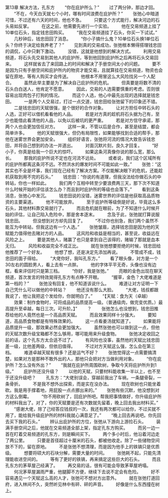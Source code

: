 第13章 解决方法，孔东方
　　“你在庇护所么？”
　　过了两分钟，那边才回。
　　“不在，今天白天就七个小时，哪有时间浪费在庇护所？”
　　张弛心中暗道可惜，不过还有六天的时间，他也不急。
　　只要这个方式能行，解决河边的石头易如反掌。
　　在这之前，他需要先进行一个实验。
　　他在交易频道上挂了10单位石头，指定钱忠田购买。
　　“我在交易频道挂了石头，你买一下试试。”
　　几秒钟后，钱忠田回了消息。
　　“你小子搞什么鬼？10单位石头换1单位石头？你终于决定给我养老了？”
　　见到真的交易成功，张弛根本懒得搭理钱忠田的调侃，心中只剩下激动。
　　没错，这就是他想到的解决方式。
　　利用交易频道，将石头先交易到其他人的庇护所，等到他回到庇护所之后再将石头交易回来。
　　这样就省去了来回路上的时间和解决了手册空间太小的问题。
　　要不是因为只有手册空间和庇护所内的物资才能交易，且就算挂在交易频道，物资也会留在原地，等有人购买才会传送。
　　他根本不用冒这么大风险找另一个人配合。
　　虽然此举主要是为了解决自己庇护所的危机。
　　但真要是将数不清的石头白白送人，他肯定不愿意。
　　因此，交易的人选需要慎重的考虑。否则很容易出现肉包子打狗的情况。
　　而这个人选，他心中最先出现的选择就是钱忠田。
　　一是两个人交易过，打过一点交道，钱忠田给张弛留下的印象还不错。
　　二是钱忠田的天赋很强，是个很好的合作对象。
　　让对方担任中转石头的人选，正好可以借机看看他的人品。
　　若是对方真的趁机将石头据为己有，至少也能借此看清他的人品，以免以后被坑的更严重。
　　若是对方信守承诺，那两个人也会更加信任对方。
　　这样一来，不管以后是合作，甚至是结盟，都会简单许多。
　　他的天赋很强大，但仍有局限性，如果能够找到合适的帮手，那他在迷雾世界会更加安全。
　　组织好语言，张弛将河流的情况大致告诉钱忠田，并将自己想到的办法一并道出。
　　对面沉默片刻，良久才回复。
　　“好小子，你真是给我一个巨大的惊吓。
　　如果这条河真像你说的那么宽，那么长。
　　那我的庇护所说不定也在河流不远处。
　　或者说，我们这个区域所有的庇护所都离这条河不远。不然洪水的爆发时间不可能如此一致。”
　　张弛：“这其实也不全是坏事，我们现在己经有了解决方案。不仅能解决眼下的危机，还能趁机获取到用不完的石头。”
　　钱忠田：“你说的有道理，但我没法给你做石头的中转站，你也一样如此。
　　我们两个互相中转至少要浪费两三天，那下次不知道什么时候开始的评估该怎么办？而且到时庇护所的等级也会落下。”
　　看到这条消息，张弛心中发沉。
　　钱忠田说的没错，迷雾世界的评估是他获取高品质物资的主要渠道。
　　他不可能放弃。
　　至于庇护所等级倒是好说，毕竟这么多石头，其他材料靠交易就行了。
　　而且危机就在眼前，为了不知道什么时候开始的评估，让自己陷入危险中，那是舍本逐末。
　　念及于此，张弛就打算说服钱忠田。
　　但没想到对方却先回复了。
　　“不过你也别急，我们两个虽然不能互为中转站，但我这边有一个人选。”
　　张弛皱眉，选择钱忠田是因为他的天赋能力值得他去赌对方的人品。
　　这风险和收益是相当的，甚至说，收益远在风险之上。
　　要是其他人，赌赢了也只是拿到自己该得的，赌输了那就是血本无归。
　　风险和收益完全不成正比。
　　就在张弛想要拒绝的时候，钱忠田给他推荐了一个好友。
　　他想了想，还是决定先添加再说。
　　不管成不成，钱忠田的面子得给。
　　“大佬你好，我叫孔东方。”
　　看了眼头像，对方是一个30左右的圆脸男人，看上去有一点胖。
　　他的字体平平无奇，头像也没有边框，看来评估时只是第三档。
　　“你好，我是张弛。”
　　亮眼的金色出现在聊天频道，首次发言的特效晃得孔东方有点睁不开眼。
　　“握草，金色？大佬难道是第一档的？”
　　张弛没有回复，他不知道该说什么。
　　难道让对方证明一下自己凭什么可以做他的中转站？
　　他还没有那么大脸。
　　“大佬，钱叔都跟我说了，他让我把这个发给你，你就明白了。”
　　“【天赋：食为天（卓越）
　　效果：制作食物时，可将成品的品质提高一级。（普通级肉，做完变优质。）最高提升至卓越，每日三次。可升阶。】”
　　？
　　张弛怎么也没想到，钱忠田推荐给他的人竟然也是一个高品质天赋。
　　而且效果同样十分强大。
　　要知道，高品质食物都是有特殊效果的。
　　这一点看姜汤就知道了。
　　如果能将品质提升一级，那效果必然会更加强大。
　　虽然张弛也可以做到这一点，但他的天赋次数升级宝箱都不怎么够用，哪可能用来升级食物。
　　张弛决定收回之前的话，这个孔东方太合适不过了。
　　有风险也没事，虽然他的天赋比钱忠田差一级，比他差两级，但依旧值得。
　　不过对方天赋这么强，怎么会在第三档。
　　难道卓越天赋有很多？还是运气不好？
　　张弛觉得这一点需要搞清楚，如果对方是那种不敢外出的人，那他只会把对方当做利用对象。
　　“你在庇护所？怎么没有外出？”
　　“我就在庇护所周围砍树，争取今天将庇护所升到1级。”
　　庇护所还没升级？
　　以他的天赋，只要材料能收集一半以上，也不至于还没升级吧？
　　孔东方：“大佬别误会，穿越前我出了车祸，一条腿骨裂，一条骨折。
　　不是我不想外出探索，而是实在没办法。
　　现在砍树也只能坐着砍。我是用手撑着地，用屁股一点点挪出来的。”
　　张弛有些沉默，他没想到对方这么倒霉。
　　“你不用砍树了，回庇护所吧。帮我把事情做好，你升级庇护所的材料我出了。对了，你的天赋要是还有次数就先留着，晚上回去我出材料买。”
　　“感谢大佬，除了己经答应钱叔的一次，我还有两次都可以给你，不过买就不用了，能给我升级庇护所的材料我就心满意足了。”
　　“晚上回去再说吧。你先回去买下我的石头。”
　　辨认出庇护所的方位，张弛从下游向上游捡石头。
　　装满手册空间之后，他就在交易频道全部上架，指定孔东方购买。
　　而另一边一首在盯着交易频道的孔东方，则是瞬间买下。
　　两个多小时后，他沿着河边走了两公里。
　　只要是首径超过十厘米的石头，都被他收走。除了一些储物空间放不下的，留在原地。
　　不是张弛不想清理，而是因为他手上的铁镐只是优质级。
　　想要将硕大的石块分解，需要大量的时间。
　　张弛耗不起，只能先清理能收进空间的。
　　等有了更好的铁镐，再来搞定这些巨大的石头。
　　而且孔东方的茅草屋己经满了。
　　再交易的话，很有可能会导致茅草屋坍塌。
　　何况茅草屋漏雨严重，他腿脚不方便，继续下去说不定会有危险。
　　好不容易遇见一个天赋这么高的人才，张弛可不想对方出意外。
　　就在张弛打道回府，进入林间不久，突然听见林中有砰、砰的声音。
　　好像是什么东西撞在树上。

